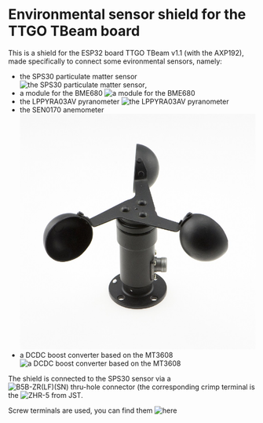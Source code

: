 # Environmental sensor shield for the TTGO TBeam board

This is a shield for the ESP32 board TTGO TBeam v1.1 (with the AXP192), made specifically to connect some evironmental sensors, namely:

- the SPS30 particulate matter sensor ![the SPS30 particulate matter sensor](https://cdn.sos.sk/imagecache/product-detail/15/2c/f8cca476/sps30-2.jpg),
- a module for the BME680 ![a module for the BME680](https://imgaz.staticbg.com/thumb/large/oaupload/banggood/images/35/12/1fcaecdb-999a-4006-813b-76e5a3f78d3c.JPG.webp)
- the LPPYRA03AV pyranometer ![the LPPYRA03AV pyranometer](https://deltaohm.lingacms.nl/upload/do_90fj3lks/images/products/lppyra03av-klasse-2-pyranometer-vlgs-iso-9060-compleet-met-waterpas-en-kalibratie-rapport-op-aanvraag-5-of-10-meter-kabel-met-connectors-uitgang-01vdc-05vdc-010vdc_2_rwJdjr.jpg)
- the SEN0170 anemometer ![the SEN0170 anemometer](https://raw.githubusercontent.com/DFRobot/DFRobotMediaWikiImage/master/Image/SEN0170_windspeedmeter_800x800.jpg)
- a DCDC boost converter based on the MT3608 ![a DCDC boost converter based on the MT3608](https://www.componentsinfo.com/wp-content/uploads/2020/04/mt3608-module-pinout-specs.jpg)

The shield is connected to the SPS30 sensor via a ![B5B-ZR(LF)(SN) thru-hole connector](https://www.digikey.it/product-detail/it/jst-sales-america-inc/B5B-ZR-LF-SN/455-1660-ND/926567) (the corresponding crimp terminal is the ![ZHR-5](https://www.digikey.it/product-detail/it/jst-sales-america-inc/ZHR-5/455-1201-ND/608642) from JST.

Screw terminals are used, you can find them ![here](https://www.amazon.it/gp/product/B07RR7D267/ref=ppx_yo_dt_b_asin_title_o03_s00?ie=UTF8&psc=1)
